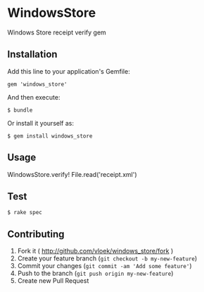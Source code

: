 # WindowsStore

Windows Store receipt verify gem

## Installation

Add this line to your application's Gemfile:

    gem 'windows_store'

And then execute:

    $ bundle

Or install it yourself as:

    $ gem install windows_store

## Usage
WindowsStore.verify! File.read('receipt.xml')


## Test

    $ rake spec
    
## Contributing

1. Fork it ( http://github.com/vloek/windows_store/fork )
2. Create your feature branch (`git checkout -b my-new-feature`)
3. Commit your changes (`git commit -am 'Add some feature'`)
4. Push to the branch (`git push origin my-new-feature`)
5. Create new Pull Request

